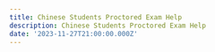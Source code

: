 ```yaml
---
title: Chinese Students Proctored Exam Help
description: Chinese Students Proctored Exam Help
date: '2023-11-27T21:00:00.000Z'
---
```



